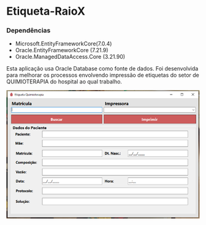 # Etiqueta-RaioX

### Dependências
* Microsoft.EntityFrameworkCore(7.0.4)
* Oracle.EntityFrameworkCore (7.21.9)
* Oracle.ManagedDataAccess.Core (3.21.90)

Esta aplicação usa Oracle Database como fonte de dados.
Foi desenvolvida para melhorar os processos envolvendo impressão de etiquetas do setor de QUIMIOTERAPIA do hospital ao qual trabalho.

![Exemplo](/img/EtiquetaQuimioterapia.PNG "Imagens ilustrativas")